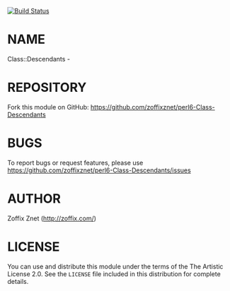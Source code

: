 [![Build Status](https://travis-ci.org/zoffixznet/perl6-Class-Descendants.svg)](https://travis-ci.org/zoffixznet/perl6-Class-Descendants)

# NAME

Class::Descendants -

# REPOSITORY

Fork this module on GitHub:
https://github.com/zoffixznet/perl6-Class-Descendants

# BUGS

To report bugs or request features, please use
https://github.com/zoffixznet/perl6-Class-Descendants/issues

# AUTHOR

Zoffix Znet (http://zoffix.com/)

# LICENSE

You can use and distribute this module under the terms of the
The Artistic License 2.0. See the `LICENSE` file included in this
distribution for complete details.

